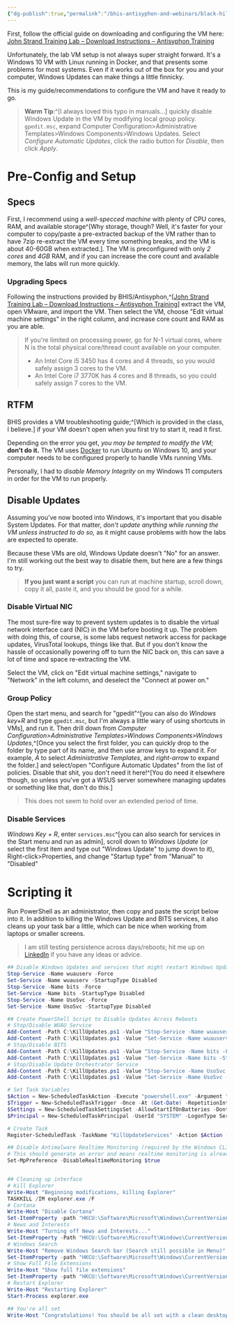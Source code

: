 ```yaml
---
{"dg-publish":true,"permalink":"/bhis-antisyphon-and-webinars/black-hills-soc-core/labs/00-bhis-socc-lab-config/"}
---
```


First, follow the official guide on downloading and configuring the VM here: [John Strand Training Lab – Download Instructions – Antisyphon Training](https://www.antisyphontraining.com/john-strand-training-lab-download-instructions/)

Unfortunately, the lab VM setup is not always super straight forward. It's a Windows 10 VM with Linux running in Docker, and that presents some problems for most systems. Even if it works out of the box for you and your computer, Windows Updates can make things a little finnicky.

This is my guide/recommendations to configure the VM and have it ready to go.

> **Warm Tip**:^[I always loved this typo in manuals...] quickly disable Windows Update in the VM by modifying local group policy. `gpedit.msc`, expand Computer Configuration>Administrative Templates>Windows Components>Windows Updates.
> Select *Configure Automatic Updates*, click the radio button for *Disable*, then click *Apply*.

# Pre-Config and Setup
## Specs
First, I recommend using a *well-specced machine* with plenty of CPU cores, RAM, and available storage^[Why storage, though? Well, it's faster for your computer to copy/paste a pre-extracted backup of the VM rather than to have 7zip re-extract the VM every time something breaks, and the VM is about 40-60GB when extracted.]. The VM is preconfigured with only *2 cores* and *4GB* RAM, and if you can increase the core count and available memory, the labs will run more quickly.

### Upgrading Specs
Following the instructions provided by BHIS/Antisyphon,^[[John Strand Training Lab – Download Instructions – Antisyphon Training](https://www.antisyphontraining.com/john-strand-training-lab-download-instructions/)] extract the VM, open VMware, and import the VM. Then select the VM, choose "Edit virtual machine settings" in the right column, and increase core count and RAM as you are able.

> If you're limited on processing power, go for N-1 virtual cores, where N is the total physical core/thread count available on your computer.
> - An Intel Core i5 3450 has 4 cores and 4 threads, so you would safely assign 3 cores to the VM.
> - An Intel Core i7 3770K has 4 cores and 8 threads, so you could safely assign 7 cores to the VM.

## RTFM
BHIS provides a VM troubleshooting guide;^[Which is provided in the class, I believe.] if your VM doesn't open when you first try to start it, read it first. 

Depending on the error you get, *you may be tempted to modify the VM*; **don't do it.** The VM uses [Docker](https://www.docker.com/) to run Ubuntu on Windows 10, and your computer needs to be configured properly to handle VMs running VMs. 

Personally, I had to *disable Memory Integrity* on my Windows 11 computers in order for the VM to run properly.
## Disable Updates
Assuming you've now booted into Windows, it's important that you disable System Updates. For that matter, *don't update anything while running the VM unless instructed to do so,* as it might cause problems with how the labs are expected to operate.

Because these VMs are old, Windows Update doesn't "No" for an answer. I'm still working out the best way to disable them, but here are a few things to try.

> **If you just want a script** you can run at machine startup, scroll down, copy it all, paste it, and you should be good for a while.

### Disable Virtual NIC
The most sure-fire way to prevent system updates is to disable the virtual network interface card (NIC) in the VM before booting it up. The problem with doing this, of course, is some labs request network access for package updates, VirusTotal lookups, things like that. But if you don't know the hassle of occasionally powering off to turn the NIC back on, this can save a lot of time and space re-extracting the VM.

Select the VM, click on "Edit virtual machine settings," navigate to "Network" in the left column, and deselect the "Connect at power on."

### Group Policy
Open the start menu, and search for "gpedit"^[you can also do *Windows key+R* and type `gpedit.msc`, but I'm always a little wary of using shortcuts in VMs], and run it. Then drill down from *Computer Configuration>Administrative Templates>Windows Components>Windows Updates*,^[Once you select the first folder, you can quickly drop to the folder by type part of its name, and then use arrow keys to expand it. For example, *A* to select *Administrative Templates*, and *right-arrow* to expand the folder.] and select/open "Configure Automatic Updates" from the list of policies. Disable that shit, you don't need it here!^[You do need it elsewhere though, so unless you've got a WSUS server somewhere managing updates or something like that, don't do this.]

> This does not seem to hold over an extended period of time.

### Disable Services
*Windows Key* + *R*, enter `services.msc`^[you can also search for services in the Start menu and run as admin], scroll down to *Windows Update* (or select the first item and type out "Windows Update" to jump down to it), Right-click>Properties, and change "Startup type" from "Manual" to "Disabled"


# Scripting it
Run PowerShell as an administrator, then copy and paste the script below into it. In addition to killing the Windows Update and BITS services, it also cleans up your task bar a little, which can be nice when working from laptops or smaller screens.


> I am still testing persistence across days/reboots; hit me up on [LinkedIn](https://www.linkedin.com/in/maxwell-mcguire/) if you have any ideas or advice.

```PowerShell
## Disable Windows Updates and services that might restart Windows Update
Stop-Service -Name wuauserv -Force
Set-Service -Name wuauserv -StartupType Disabled
Stop-Service -Name bits -Force
Set-Service -Name bits -StartupType Disabled
Stop-Service -Name UsoSvc -Force
Set-Service -Name UsoSvc -StartupType Disabled

## Create PowerShell Script to Disable Updates Across Reboots
# Stop/Disable WUAU Service
Add-Content -Path C:\KillUpdates.ps1 -Value "Stop-Service -Name wuauserv -Force"
Add-Content -Path C:\KillUpdates.ps1 -Value "Set-Service -Name wuauserv -StartupType Disabled"
# Stop/Disable BITS
Add-Content -Path C:\KillUpdates.ps1 -Value "Stop-Service -Name bits -Force"
Add-Content -Path C:\KillUpdates.ps1 -Value "Set-Service -Name bits -StartupType Disabled"
# Stop/Disable Update Orchestrator Service
Add-Content -Path C:\KillUpdates.ps1 -Value "Stop-Service -Name UsoSvc -Force"
Add-Content -Path C:\KillUpdates.ps1 -Value "Set-Service -Name UsoSvc -StartupType Disabled"

# Set Task Variables
$Action = New-ScheduledTaskAction -Execute "powershell.exe" -Argument "-ExecutionPolicy Bypass -File C:\KillUpdates.ps1"
$Trigger = New-ScheduledTaskTrigger -Once -At (Get-Date) -RepetitionInterval (New-TimeSpan -Hours 1)
$Settings = New-ScheduledTaskSettingsSet -AllowStartIfOnBatteries -DontStopIfGoingOnBatteries -DontStopOnIdleEnd -ExecutionTimeLimit (New-TimeSpan -Minutes 15)
$Principal = New-ScheduledTaskPrincipal -UserId "SYSTEM" -LogonType ServiceAccount -RunLevel Highest

# Create Task
Register-ScheduledTask -TaskName "KillUpdateServices" -Action $Action -Trigger $Trigger -Settings $Settings -Principal $Principal

## Disable Antimalware Realtime Monitoring (required by the Windows CLI Lab)
# This should generate an error and means realtime monitoring is already disabled.
Set-MpPreference -DisableRealtimeMonitoring $true


## Cleaning up interface
# Kill Explorer
Write-Host "Beginning modifications, killing Explorer"
TASKKILL /IM explorer.exe /F
# Cortana
Write-Host "Disable Cortana"
Set-ItemProperty -path "HKCU:\Software\Microsoft\Windows\CurrentVersion\Explorer\Advanced" -Name "ShowCortanaButton" -Type DWord -Value 0
# News and Interests
Write-Host "Turning off News and Interests..."
Set-ItemProperty -Path "HKCU:\Software\Microsoft\Windows\CurrentVersion\Feeds" -Name "ShellFeedsTaskbarViewMode" -Type DWord -Value 2
# Windows Search
Write-Host "Remove Windows Search bar (Search still possible in Menu)"
Set-ItemProperty -path "HKCU:\Software\Microsoft\Windows\CurrentVersion\Search" -Name "SearchboxTaskbarMode" -Type DWord -Value 3
# Show Full File Extensions
Write-Host "Show full file extensions"
Set-ItemProperty -path "HKCU:\Software\Microsoft\Windows\CurrentVersion\Explorer\Advanced" -Name "HideFileExt" -Type DWord -Value 0
# Restart Explorer
Write-Host "Restarting Explorer"
Start-Process explorer.exe

## You're all set
Write-Host "Congratulations! You should be all set with a clean desktop and fine experience for labbing. Hack it!"

```
